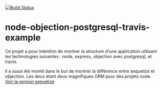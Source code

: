 [![Build Status](https://travis-ci.org/vdegenne/node-objection-postgresql-travis-example.svg?branch=master)](https://travis-ci.org/vdegenne/node-objection-postgresql-travis-example)

# node-objection-postgresql-travis-example

Ce projet a pour intention de montrer la structure d'une application utilisant les technologies suivantes : node, express, objection avec postgresql, et travis.

Il a aussi été monté dans le but de montrer la différence entre sequelize et objection. Les deux étant deux magnifiques ORM pour des projets node. [Voir la version sequelize](https://github.com/vdegenne/node-sequelize-postgresql-travis-example)

